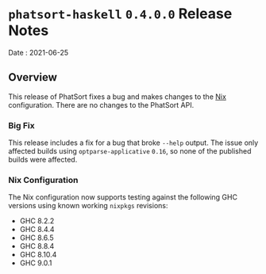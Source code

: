 # `phatsort-haskell` `0.4.0.0` Release Notes

Date
: 2021-06-25

## Overview

This release of PhatSort fixes a bug and makes changes to the [Nix][]
configuration.  There are no changes to the PhatSort API.

[Nix]: <https://nixos.org/>

### Big Fix

This release includes a fix for a bug that broke `--help` output.  The issue
only affected builds using `optparse-applicative` `0.16`, so none of the
published builds were affected.

### Nix Configuration

The Nix configuration now supports testing against the following GHC versions
using known working `nixpkgs` revisions:

* GHC 8.2.2
* GHC 8.4.4
* GHC 8.6.5
* GHC 8.8.4
* GHC 8.10.4
* GHC 9.0.1

